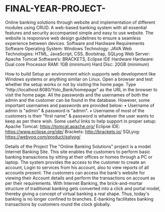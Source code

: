 # FINAL-YEAR-PROJECT-
Online banking solutions through website and implementation of different modules using CRUD.
A web-based banking system with all essential features and security accompanied simple and easy to use website. The website is responsive web design guidelines to ensure a seamless experience between devices.
Software and Hardware Requirements
Software
Operating System: Windows
Technology: JAVA
Web Technologies: HTML, JavaScript, CSS, Bootstrap, SQLyog
Web Server: Apache Tomcat
Software’s: BRACKETS, Eclipse IDE
Hardware
Hardware: Dual core Processor
RAM: 1GB (minimum)
Hard Disc: 20GB (minimum)

How to build
Setup an environment which supports web development like Windows systems or anything similar on Linux.
Open a browser and test whether the setup works or not by visiting the home page. Type "http://localhost:8080/Yolo_Bank/homepage" as the URL in the browser to visit the home page.
All the passwords and the usernames of both the admin and the customer can be found in the database.
However, some important usernames and passwords are provided below:
•	Username of admin is "admin" & password is "admin".
•	Username of most of the customers is their "first name" & password is whatever the user wants to keep as per there wish.
Some useful links to help support in proper setup:
Apache Tomcat: https://tomcat.apache.org/
Eclipse IDE: https://www.eclipse.org/ide/
Brackets: http://brackets.io/
SQLyog: https://webyog.com/product/sqlyog/

Details of the Project
The "Online Banking Solutions" project is a model Internet Banking Site. This site enables the customers to perform basic banking transactions by sitting at their offices or homes through a PC or laptop. The system provides the access to the customer to create an account, Login to services from his account, also to view reports of all accounts present. The customers can access the bank's website for viewing their Account details and perform the transactions on account as per their requirements. With Internet Banking, the brick-and-mortar structure of traditional banking gets converted into a click and portal model, thereby giving a concept of virtual banking a real shape. Thus, today's banking is no longer confined to branches. E-banking facilitates banking transactions by customers round the clock globally.
